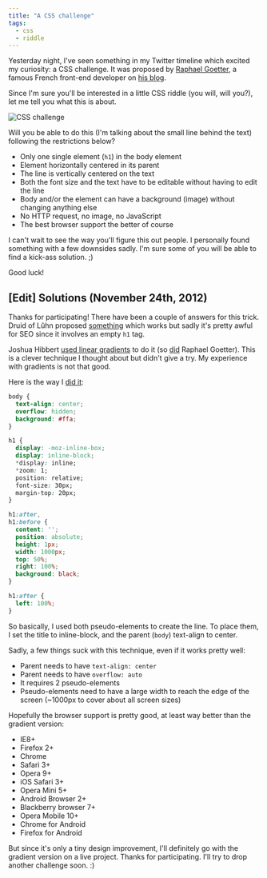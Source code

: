 ```yaml
---
title: "A CSS challenge"
tags:
  - css
  - riddle
---
```


Yesterday night, I've seen something in my Twitter timeline which excited my curiosity: a CSS challenge. It was proposed by [Raphael Goetter](https://twitter.com/goetter), a famous French front-end developer on [his blog](http://blog.goetter.fr/post/36084887039/tes-pas-cap-premiere-edition).

Since I'm sure you'll be interested in a little CSS riddle (you will, will you?), let me tell you what this is about.

![CSS challenge](http://i.imgur.com/fZkkw.jpg)

Will you be able to do this (I'm talking about the small line behind the text) following the restrictions below?

* Only one single element (`h1`) in the body element
* Element horizontally centered in its parent
* The line is vertically centered on the text
* Both the font size and the text have to be editable without having to edit the line
* Body and/or the element can have a background (image) without changing anything else
* No HTTP request, no image, no JavaScript
* The best browser support the better of course

I can't wait to see the way you'll figure this out people. I personally found something with a few downsides sadly. I'm sure some of you will be able to find a kick-ass solution. ;)

Good luck!

## [Edit] Solutions (November 24th, 2012)

Thanks for participating! There have been a couple of answers for this trick. Druid of Lûhn proposed [something](http://codepen.io/Druid-of-Luhn/details/sclvk) which works but sadly it's pretty awful for SEO since it involves an empty `h1` tag.

Joshua Hibbert [used linear gradients](http://jsfiddle.net/joshnh/3PG8j/) to do it (so [did](http://codepen.io/raphaelgoetter/pen/dGxvL) Raphael Goetter). This is a clever technique I thought about but didn't give a try. My experience with gradients is not that good.

Here is the way I [did it](http://jsfiddle.net/HugoGiraudel/cyeGM/1/):

```css
body {
  text-align: center;
  overflow: hidden;
  background: #ffa;
}

h1 {
  display: -moz-inline-box;
  display: inline-block;
  *display: inline;
  *zoom: 1;
  position: relative;
  font-size: 30px;
  margin-top: 20px;
}

h1:after,
h1:before {
  content: '';
  position: absolute;
  height: 1px;
  width: 1000px;
  top: 50%;
  right: 100%;
  background: black;
}

h1:after {
  left: 100%;
}
```

So basically, I used both pseudo-elements to create the line. To place them, I set the title to inline-block, and the parent (`body`) text-align to center.

Sadly, a few things suck with this technique, even if it works pretty well:

* Parent needs to have `text-align: center`
* Parent needs to have `overflow: auto`
* It requires 2 pseudo-elements
* Pseudo-elements need to have a large width to reach the edge of the screen (~1000px to cover about all screen sizes)

Hopefully the browser support is pretty good, at least way better than the gradient version:

* IE8+
* Firefox 2+
* Chrome
* Safari 3+
* Opera 9+
* iOS Safari 3+
* Opera Mini 5+
* Android Browser 2+
* Blackberry browser 7+
* Opera Mobile 10+
* Chrome for Android
* Firefox for Android

But since it's only a tiny design improvement, I'll definitely go with the gradient version on a live project. Thanks for participating. I'll try to drop another challenge soon. :)
